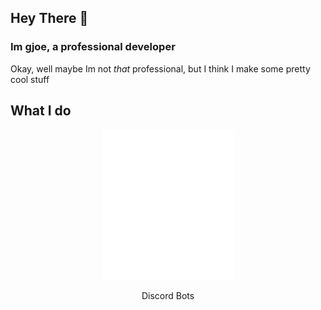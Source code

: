 ## Hey There 👋
### Im gjoe, a professional developer

Okay, well maybe Im not *that* professional, but I think I make some pretty cool stuff

## What I do 
<html>
<p align="Center">
    <img src= "/images/Discord-Logo-White.png" style= "background-color: rgba(0, 0, 0, 0);">
    <center>Discord Bots</center>
</p>
</html>



<html>
<link rel="stylesheet" href="/stylesheets/index.css"/>
</html>